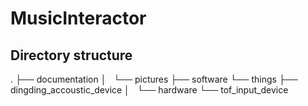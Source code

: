 # MusicInteractor

## Directory structure

.
├── documentation
│   └── pictures
├── software
└── things
    ├── dingding_accoustic_device
    │   └── hardware
    └── tof_input_device
